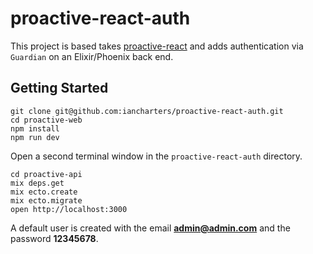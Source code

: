 # proactive-react-auth

This project is based takes [proactive-react](http://github.com/iancharters/proactive-react) and adds authentication via `Guardian` on an Elixir/Phoenix back end.

## Getting Started
```
git clone git@github.com:iancharters/proactive-react-auth.git
cd proactive-web
npm install
npm run dev
```

Open a second terminal window in the `proactive-react-auth` directory.

```
cd proactive-api
mix deps.get
mix ecto.create
mix ecto.migrate
open http://localhost:3000
```

A default user is created with the email **admin@admin.com** and the password **12345678**.
